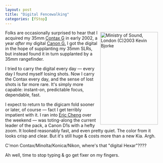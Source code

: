 ```yaml
---
layout: post
title: "Digital Fencewalking"
categories: [fStop]
---
```

<p><a href="/photo/journal/feb03i-30.html"><img src="http://www.botzilla.com/bpix/feb03i-30.jpg" title="Ministry of Sound, London (C)2003 Kevin Bjorke" width=187 height=300 align="right" hspace=8 vspace=6 border=0></a>Folks are occasionally surprised to hear that I acquired my 35mm <a href="http://contaxg.com/user.php?id=1678">Contax G</a> in early 2002, a year <i>after</i> my digital <a href="/photo/G1links.html">Canon G.</a> I got the digital in the hope of supplanting my 35mm SLRs, but instead found it in turn supplanted by a 35mm rangefinder.</p>

<p>I tried to carry the digital every day &#151; every day I found myself losing shots. Now I carry the Contax every day, and the sense of lost shots is far more rare.  It's simply more capable: instant-on, predictable focus, dependable, fast.</p>

<p>I expect to return to the digicam fold sooner or later, of course &#151; fact I get terribly impatient with it. I ran into <a href="http://www.echeng.com/photo/">Eric Cheng</a> over the weekend &#151; was toting-along the current leader of the pack, a Canon D1s with a hefty zoom. It looked reasonably fast, and even pretty quiet. The color from it looks crisp and clear. But it's still huge & costs more than a new Kia. Argh.</p>

<p>C'mon Contax/Minolta/Konica/Nikon, where's that "digital Hexar"????</p>

<p>Ah well, time to stop typing & go get fixer on my fingers.</p>

<!--more-->

